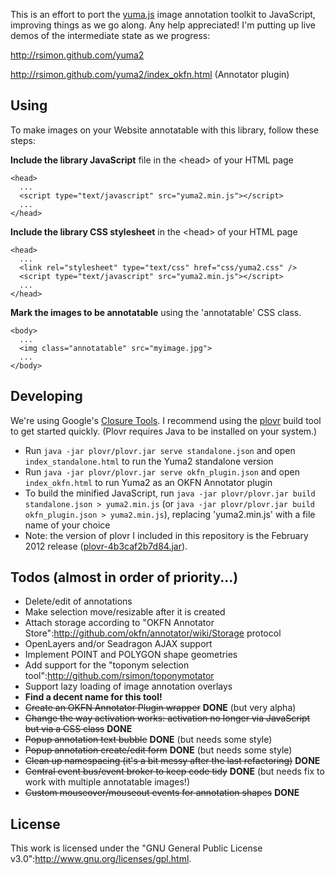 This is an effort to port the [yuma.js](http://yuma-js.github.com) image annotation toolkit to JavaScript, improving things as we go along. Any help appreciated! I'm putting up live demos of the intermediate state as we progress:

http://rsimon.github.com/yuma2

http://rsimon.github.com/yuma2/index_okfn.html (Annotator plugin)

## Using

To make images on your Website annotatable with this library, follow these steps:

__Include the library JavaScript__ file in the &lt;head&gt; of your HTML page

    <head>
      ...
      <script type="text/javascript" src="yuma2.min.js"></script>
      ...
    </head>

__Include the library CSS stylesheet__ in the &lt;head&gt; of your HTML page

    <head>
      ...
      <link rel="stylesheet" type="text/css" href="css/yuma2.css" />
      <script type="text/javascript" src="yuma2.min.js"></script>
      ...
    </head>  

__Mark the images to be annotatable__ using the 'annotatable' CSS class.

    <body>
      ...
      <img class="annotatable" src="myimage.jpg">
      ...
    </body>

## Developing

We're using Google's [Closure Tools](http://developers.google.com/closure/). I recommend using the [plovr](http://plovr.com/) build tool to get started quickly. (Plovr requires Java to be installed on your system.)

* Run ``java -jar plovr/plovr.jar serve standalone.json`` and open ``index_standalone.html`` to run the Yuma2 standalone version
* Run ``java -jar plovr/plovr.jar serve okfn_plugin.json`` and open ``index_okfn.html`` to run Yuma2 as an OKFN Annotator plugin
* To build the minified JavaScript, run ``java -jar plovr/plovr.jar build standalone.json > yuma2.min.js`` (or ``java -jar plovr/plovr.jar build okfn_plugin.json > yuma2.min.js``), replacing 'yuma2.min.js' with a file name of your choice
* Note: the version of plovr I included in this repository is the February 2012 release ([plovr-4b3caf2b7d84.jar](http://code.google.com/p/plovr/downloads/detail?name=plovr-4b3caf2b7d84.jar&can=2)).

## Todos (almost in order of priority...)

* Delete/edit of annotations
* Make selection move/resizable after it is created
* Attach storage according to "OKFN Annotator Store":http://github.com/okfn/annotator/wiki/Storage protocol
* OpenLayers and/or Seadragon AJAX support
* Implement POINT and POLYGON shape geometries
* Add support for the "toponym selection tool":http://github.com/rsimon/toponymotator
* Support lazy loading of image annotation overlays
* __Find a decent name for this tool!__
* ~~Create an OKFN Annotator Plugin wrapper~~ __DONE__ (but very alpha)
* ~~Change the way activation works: activation no longer via JavaScript but via a CSS class~~ __DONE__
* ~~Popup annotation text bubble~~ __DONE__ (but needs some style)
* ~~Popup annotation create/edit form~~ __DONE__ (but needs some style)
* ~~Clean up namespacing (it's a bit messy after the last refactoring)~~ __DONE__
* ~~Central event bus/event broker to keep code tidy~~ __DONE__ (but needs fix to work with multiple annotatable images!)
* ~~Custom mouseover/mouseout events for annotation shapes~~ __DONE__

## License

This work is licensed under the "GNU General Public License v3.0":http://www.gnu.org/licenses/gpl.html.
